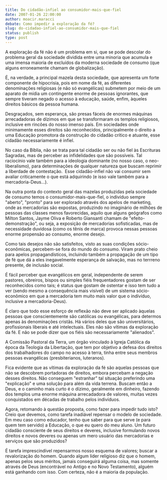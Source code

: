 ```yaml
---
title: Do cidadão-infiel ao consumidor-mais-que-fiel
date: 2007-01-26 22:00:00
author: moacir.maracci
debate: Como impedir a exploração da fé?
slug: do-cidadao-infiel-ao-consumidor-mais-que-fiel
status: publish 
type: post
---
```


A exploração da fé não é um problema em si, que se pode descolar do problema geral da sociedade dividida entre uma minoria que acumula e uma imensa maioria de excluídos da moderna sociedade de consumo (que alguns erroneamente chamam de globalização).   
  
É, na verdade, a principal mazela desta sociedade, que apresenta um forte componente de hipocrisia, pois em nome da fé, as diferentes denominações religiosas (e não só evangélicas) submetem por meio de um aparato de mídia um contingente enorme de pessoas ignorantes, que sempre tiveram negado o acesso à educação, saúde, enfim, àqueles direitos básicos da pessoa humana.   
  
Desgraçados, sem esperança, são presas fáceis de enormes máquinas arrecadadoras de dízimos em que se transformaram os templos religiosos, inclusive em rincões do nosso imenso país. Em sociedades onde minimamente esses direitos são reconhecidos, principalmente o direito a uma Educação promotora da construção do cidadão crítico e atuante, esse cidadão necessariamente é infiel.  
  
 No caso da Bíblia, não se trata para tal cidadão ser ou não fiel às Escrituras Sagradas, mas de perceber as infidelidades que são possíveis. Tal raciocínio vale também para a ideologia dominante (no nosso caso, o neo-liberalismo), para determinações de qualquer natureza que buscam reprimir a liberdade de contestação.  Esse cidadão-infiel não vai consumir sem avaliar criticamente o que está adquirindo (e isso vale também para a mercadoria-Deus...).   
  
Na outra ponta do contexto geral das mazelas produzidas pela sociedade de consumo temos o consumidor-mais-que-fiel, o indivíduo sempre "aberto", "pronto" para ser explorado através dos apelos de marketing, onde as mercadorias são expostas, produzindo no imaginário de milhões de pessoas das classes menos favorecidas, aquilo que alguns geógrafos como Milton Santos, Jayme Oliva e Roberto Giansanti chamam de "efeito-demonstração", ou seja, a exposição de mercadorias sofisticadas, mas de necessidade duvidosa (como os tênis de marca) provoca nessas pessoas enorme propensão ao consumo, enorme desejo.   
  
Como tais desejos não são satisfeitos, visto as suas condições sócio-econômicas, percebem-se fora do mundo do consumo. Viram prato cheio para apelos propagandísticos, incluindo também a propagação de um tipo de fé que dá a eles inegavelmente esperança de salvação, mas no terrreno presente, de inclusão social.   
  
É fácil perceber que evangélicos em geral, independente de serem pastores, obreiros, bispos ou simples fiéis frequentadores gostam de ser reconhecidos como tais; é status que gostam de ostentar e isso tem tudo a ver (sendo mesmo a consequência mais visível) de um sistema sócio-econõmico em que a mercadoria tem muito mais valor que o indívíduo, inclusive a mercadoria-Deus).  
  
 É claro que todo esse esforço de reflexão não deve ser aplicado àquelas pessoas que conscientemente são católicas ou evangélicas, para determos apenas às denominações cristãs. Há vários deles que são universitários, profissionais liberais e até intelectuais. Eles não são vítimas da exploração da fé. E não se pode dizer que os fiéis são necessariamente "alienados".  
  
 A Comissão Pastoral da Terra, um órgão vinculado à Igreja Católica da época da Teologia da Libertação, que tem por objetivo a defesa dos direitos dos trabalhadores do campo no acesso à terra, tinha entre seus membros pessoas evangélicas (presbiterianos, luteranos).   
  
Fica evidente que as vítimas da exploração da fé são aquelas pessoas que não se descobrem portadoras de direitos, embora percebam a negação desses direitos. Não conseguem "estranhar" tal situação preferindo uma "explicação" e uma solução para além da vida terrena. Buscam então a Deus, e o caminho mais curto é o dízimo, geralmente em dinheiro, fazendo dos templos uma enorme máquina arrecadadora de valores, muitas vezes conquistados em décadas de trabalho pelos indivíduos.  
  
 Agora, retomando à questão proposta, como fazer para impedir tudo isto? Creio que devemos, como tarefa inadiável repensar o modelo de sociedade. Em meu caso como educador, tenho que saber para que serve (e para quem tem servido) a Educação, o que eu quero do meu aluno. Um futuro cidadão consciente de seus direitos e deveres, inclusive formulando novos direitos e novos deveres ou apenas um mero usuário das mercadorias e serviços que são produzidos?   
  
É tarefa imprescindível repensarmos nosso esquema de valores; buscar a revalorização do homem. Quando algum líder religioso diz que o homem, apenas pelos seus méritos, jamais conseguirá alguma coisa, mas somente através de Deus (encontrável no Antigo e no Novo Testamento), alguém está ganhando com isso. Com certeza, não é a maioria da população.
